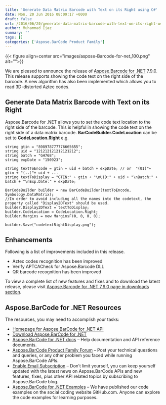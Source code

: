 ```yaml
---
title: 'Generate Data Matrix Barcode with Text on its Right using C#'
date: Mon, 20 Jun 2016 08:09:17 +0000
draft: false
url: /2016/06/20/generate-data-matrix-barcode-with-text-on-its-right-using-csharp/
author: Muhammad Ijaz
summary: ''
tags: []
categories: ['Aspose.BarCode Product Family']
---
```




{{< figure align=center src="images/aspose-Barcode-for-net_100.png" alt="">}}


We are pleased to announce the release of [Aspose.Barcode for .NET][1] 7.9.0. This release supports showing the code text on the right side of the barcode. A new algorithm has also been implemented which allows you to read 3D-distorted Aztec codes.

## Generate Data Matrix Barcode with Text on its Right

Aspose.Barcode for .NET allows you to set the code text location to the right side of the barcode. This is helpful in showing the code text on the right side of a data matrix barcode. **BarCodeBuilder.CodeLocation** can be set to **CodeLocation.Right** e.g.

```
string gtin = "898978777776665655";
string uid = "121212121212121212";
string batch = "GH768";
string expDate = "150923";

string textToEncode = gtin + uid + batch + expDate; // or  "(01)"+ gtin + "(..)"+ uid + ...
string textToDisplay = "GTIN:" + gtin + "\nUID:" + uid + "\nBatch:" + batch + "\nExp.Date:" + expDate;

BarCodeBuilder builder = new BarCodeBuilder(textToEncode, Symbology.DataMatrix);
//In order to avoid including all the names into the codetext, the property called "Display2DText" should be used.
builder.Display2DText = textToDisplay;
builder.CodeLocation = CodeLocation.Right;
builder.Margins = new MarginsF(0, 0, 0, 0);

builder.Save("codetextRightDisplay.png");
```

## Enhancements

Following is a list of improvements included in this release.

*   Aztec codes recognition has been improved 
*   Verify APTCACheck for Aspose.Barcode DLL 
*   QR barcode recognition has been improved

To view a complete list of new features and fixes and to download the latest release, please visit [Aspose.Barcode for .NET 7.9.0 page in downloads section][2].

## Aspose.BarCode for .NET Resources

The resources, you may need to accomplish your tasks:

*   [Homepage for Aspose.BarCode for .NET API][3]
*   [Download Aspose.BarCode for .NET][4]
*   [Aspose.BarCode for .NET docs][5] – Help documentation and API reference documents.
*   [Aspose.BarCode Product Family Forum][6] – Post your technical questions and queries, or any other problem you faced while running Aspose.BarCode APIs.
*   [Enable Email Subscription][7] – Don’t limit yourself, you can keep yourself updated with the latest news on Aspose.BarCode APIs and new features, fixes, plus other API related topics by subscribing to Aspose.BarCode blog.
*   [Aspose.BarCode for .NET Examples][8] – We have published our code examples on the social coding website GitHub.com. Anyone can explore the code examples for learning purposes.




[1]: https://products.aspose.com/barcode/net
[2]: https://downloads.aspose.com/barcode
[3]: https://products.aspose.com/barcode
[4]: http://www.aspose.com/community/files/51/.net-components/aspose.barcode-for-.net/default.aspx
[5]: https://docs.aspose.com/barcode/net
[6]: http://forum.aspose.com
[7]: https://blog.aspose.com/
[8]: https://github.com/asposebarcode/Aspose_BarCode_NET




